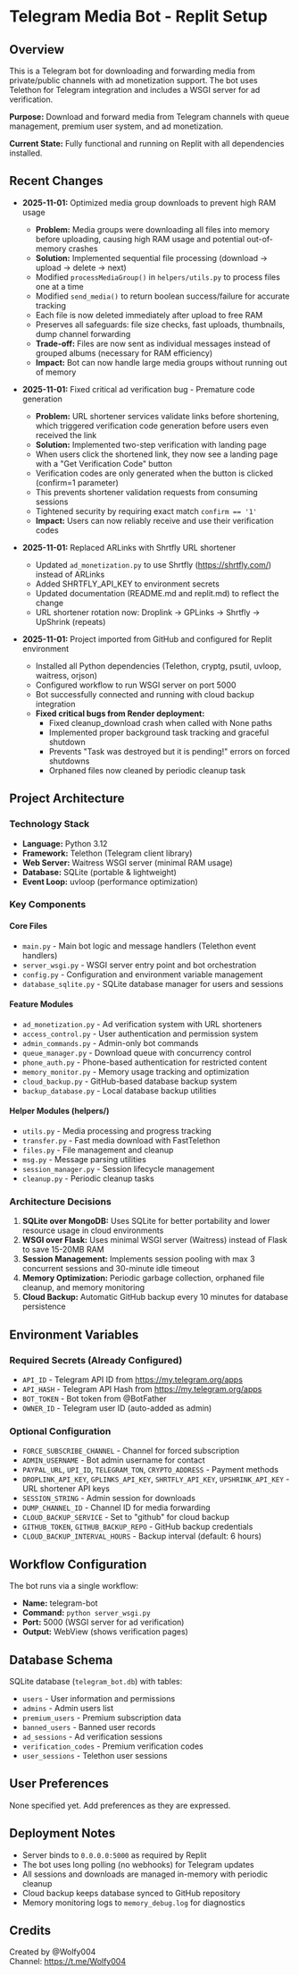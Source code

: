 # Telegram Media Bot - Replit Setup

## Overview

This is a Telegram bot for downloading and forwarding media from private/public channels with ad monetization support. The bot uses Telethon for Telegram integration and includes a WSGI server for ad verification.

**Purpose:** Download and forward media from Telegram channels with queue management, premium user system, and ad monetization.

**Current State:** Fully functional and running on Replit with all dependencies installed.

## Recent Changes

- **2025-11-01:** Optimized media group downloads to prevent high RAM usage
  - **Problem:** Media groups were downloading all files into memory before uploading, causing high RAM usage and potential out-of-memory crashes
  - **Solution:** Implemented sequential file processing (download → upload → delete → next)
  - Modified `processMediaGroup()` in `helpers/utils.py` to process files one at a time
  - Modified `send_media()` to return boolean success/failure for accurate tracking
  - Each file is now deleted immediately after upload to free RAM
  - Preserves all safeguards: file size checks, fast uploads, thumbnails, dump channel forwarding
  - **Trade-off:** Files are now sent as individual messages instead of grouped albums (necessary for RAM efficiency)
  - **Impact:** Bot can now handle large media groups without running out of memory

- **2025-11-01:** Fixed critical ad verification bug - Premature code generation
  - **Problem:** URL shortener services validate links before shortening, which triggered verification code generation before users even received the link
  - **Solution:** Implemented two-step verification with landing page
  - When users click the shortened link, they now see a landing page with a "Get Verification Code" button
  - Verification codes are only generated when the button is clicked (confirm=1 parameter)
  - This prevents shortener validation requests from consuming sessions
  - Tightened security by requiring exact match `confirm == '1'`
  - **Impact:** Users can now reliably receive and use their verification codes

- **2025-11-01:** Replaced ARLinks with Shrtfly URL shortener
  - Updated `ad_monetization.py` to use Shrtfly (https://shrtfly.com/) instead of ARLinks
  - Added SHRTFLY_API_KEY to environment secrets
  - Updated documentation (README.md and replit.md) to reflect the change
  - URL shortener rotation now: Droplink → GPLinks → Shrtfly → UpShrink (repeats)

- **2025-11-01:** Project imported from GitHub and configured for Replit environment
  - Installed all Python dependencies (Telethon, cryptg, psutil, uvloop, waitress, orjson)
  - Configured workflow to run WSGI server on port 5000
  - Bot successfully connected and running with cloud backup integration
  - **Fixed critical bugs from Render deployment:**
    - Fixed cleanup_download crash when called with None paths
    - Implemented proper background task tracking and graceful shutdown
    - Prevents "Task was destroyed but it is pending!" errors on forced shutdowns
    - Orphaned files now cleaned by periodic cleanup task

## Project Architecture

### Technology Stack
- **Language:** Python 3.12
- **Framework:** Telethon (Telegram client library)
- **Web Server:** Waitress WSGI server (minimal RAM usage)
- **Database:** SQLite (portable & lightweight)
- **Event Loop:** uvloop (performance optimization)

### Key Components

#### Core Files
- `main.py` - Main bot logic and message handlers (Telethon event handlers)
- `server_wsgi.py` - WSGI server entry point and bot orchestration
- `config.py` - Configuration and environment variable management
- `database_sqlite.py` - SQLite database manager for users and sessions

#### Feature Modules
- `ad_monetization.py` - Ad verification system with URL shorteners
- `access_control.py` - User authentication and permission system
- `admin_commands.py` - Admin-only bot commands
- `queue_manager.py` - Download queue with concurrency control
- `phone_auth.py` - Phone-based authentication for restricted content
- `memory_monitor.py` - Memory usage tracking and optimization
- `cloud_backup.py` - GitHub-based database backup system
- `backup_database.py` - Local database backup utilities

#### Helper Modules (helpers/)
- `utils.py` - Media processing and progress tracking
- `transfer.py` - Fast media download with FastTelethon
- `files.py` - File management and cleanup
- `msg.py` - Message parsing utilities
- `session_manager.py` - Session lifecycle management
- `cleanup.py` - Periodic cleanup tasks

### Architecture Decisions

1. **SQLite over MongoDB:** Uses SQLite for better portability and lower resource usage in cloud environments
2. **WSGI over Flask:** Uses minimal WSGI server (Waitress) instead of Flask to save 15-20MB RAM
3. **Session Management:** Implements session pooling with max 3 concurrent sessions and 30-minute idle timeout
4. **Memory Optimization:** Periodic garbage collection, orphaned file cleanup, and memory monitoring
5. **Cloud Backup:** Automatic GitHub backup every 10 minutes for database persistence

## Environment Variables

### Required Secrets (Already Configured)
- `API_ID` - Telegram API ID from https://my.telegram.org/apps
- `API_HASH` - Telegram API Hash from https://my.telegram.org/apps
- `BOT_TOKEN` - Bot token from @BotFather
- `OWNER_ID` - Telegram user ID (auto-added as admin)

### Optional Configuration
- `FORCE_SUBSCRIBE_CHANNEL` - Channel for forced subscription
- `ADMIN_USERNAME` - Bot admin username for contact
- `PAYPAL_URL`, `UPI_ID`, `TELEGRAM_TON`, `CRYPTO_ADDRESS` - Payment methods
- `DROPLINK_API_KEY`, `GPLINKS_API_KEY`, `SHRTFLY_API_KEY`, `UPSHRINK_API_KEY` - URL shortener API keys
- `SESSION_STRING` - Admin session for downloads
- `DUMP_CHANNEL_ID` - Channel ID for media forwarding
- `CLOUD_BACKUP_SERVICE` - Set to "github" for cloud backup
- `GITHUB_TOKEN`, `GITHUB_BACKUP_REPO` - GitHub backup credentials
- `CLOUD_BACKUP_INTERVAL_HOURS` - Backup interval (default: 6 hours)

## Workflow Configuration

The bot runs via a single workflow:
- **Name:** telegram-bot
- **Command:** `python server_wsgi.py`
- **Port:** 5000 (WSGI server for ad verification)
- **Output:** WebView (shows verification pages)

## Database Schema

SQLite database (`telegram_bot.db`) with tables:
- `users` - User information and permissions
- `admins` - Admin users list
- `premium_users` - Premium subscription data
- `banned_users` - Banned user records
- `ad_sessions` - Ad verification sessions
- `verification_codes` - Premium verification codes
- `user_sessions` - Telethon user sessions

## User Preferences

None specified yet. Add preferences as they are expressed.

## Deployment Notes

- Server binds to `0.0.0.0:5000` as required by Replit
- The bot uses long polling (no webhooks) for Telegram updates
- All sessions and downloads are managed in-memory with periodic cleanup
- Cloud backup keeps database synced to GitHub repository
- Memory monitoring logs to `memory_debug.log` for diagnostics

## Credits

Created by @Wolfy004  
Channel: https://t.me/Wolfy004
